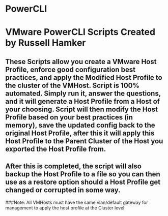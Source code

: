 # PowerCLI
# VMware PowerCLI Scripts Created by Russell Hamker
## These Scripts allow you create a VMware Host Profile, enforce good configuration best practices, and apply the Modified Host Profile to the cluster of the VMHost. Script is 100% automated. Simply run it, answer the questions, and it will generate a Host Profile from a Host of your choosing. Script will then modify the Host Profile based on your best practices (in memory), save the updated config back to the original Host Profile, after this it will apply this Host Profile to the Parent Cluster of the Host you exported the Host Profile from.
## After this is completed, the script will also backup the Host Profile to a file so you can then use as a restore option should a Host Profile get changed or corrupted in some way.

###Note: All VMHosts must have the same vlan/default gateway for management to apply the host profile at the Cluster level
